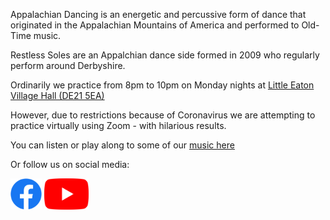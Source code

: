 Appalachian Dancing is an energetic and percussive form of dance that originated in the Appalachian Mountains of America and performed to Old-Time music.

Restless Soles are an Appalchian dance side formed in 2009 who regularly perform around Derbyshire.

Ordinarily we practice from 8pm to 10pm on Monday nights at [Little Eaton Village Hall (DE21 5EA)](https://www.littleeatonparishcouncil.org.uk/little-eaton-village-hall.html)

However, due to restrictions because of Coronavirus we are attempting to practice virtually using Zoom - with hilarious results.
<!---
Event! - We are hosting an Old-Time Dance party and music workshops:
<a href="https://www.facebook.com/events/434815424067074/" target="_blank"><img src="pics/20200307poster.jpg"></a>
--->

You can listen or play along to some of our [music here](music.html)

Or follow us on social media:
<!---
<a href="https://twitter.com/Restless_soles" target="_blank"><img src="assets/Twitter_Social_Icon_Rounded_Square_Color.png" width="50"></a>
--->
<a href="https://www.facebook.com/Restless-Soles-Appalachian-Dance-Team-696104067248536/" target="_blank"><img src="assets/f_logo_RGB-Blue_250.png" width="50"></a>
<a href="https://www.youtube.com/channel/UCfOPA7D8IH5L1kLlB47jRFg" target="_blank"><img src="assets/yt_icon_rgb.png" height="50"></a>
<!---
<a class="twitter-timeline"
  href="https://twitter.com/Restless_soles">
Tweets by @restless_soles
</a>
--->
